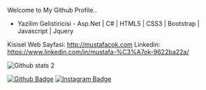 Welcome to My Github Profile..

- Yazilim Gelistiricisi -
Asp.Net | C# | HTML5 | CSS3 | Bootstrap | Javascript | Jquery

Kisisel Web Sayfasi: http://mustafacok.com
Linkedin: https://www.linkedin.com/in/mustafa-%C3%A7ok-9622ba22a/

![Github stats 2](https://github-readme-stats.vercel.app/api?username=Mustafacok&show_icons=true&theme=radical)

[![Github Badge](https://img.shields.io/badge/-Github-000?style=quare&labelColor=000&logo=Github&logoColor=white&link=link)](https://github.com/Mustafacok) 
[![Instagram Badge](https://img.shields.io/badge/-Instagram-C13584?style=flat-quare&labelColor=C13584&logo=instagram&logoColor=white&link=link)](https://www.instagram.com/mustafa_cok/) 
